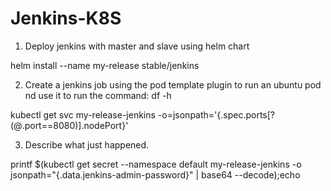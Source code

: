 # Jenkins-K8S


1. Deploy jenkins with master and slave using helm chart

  helm install --name my-release stable/jenkins

2. Create a jenkins job using the pod template plugin to run an ubuntu pod nd use it to run the command: df -h

  kubectl get svc my-release-jenkins -o=jsonpath='{.spec.ports[?(@.port==8080)].nodePort}'
  
  
3. Describe what just happened.


printf $(kubectl get secret --namespace default my-release-jenkins -o
jsonpath="{.data.jenkins-admin-password}" | base64 --decode);echo
